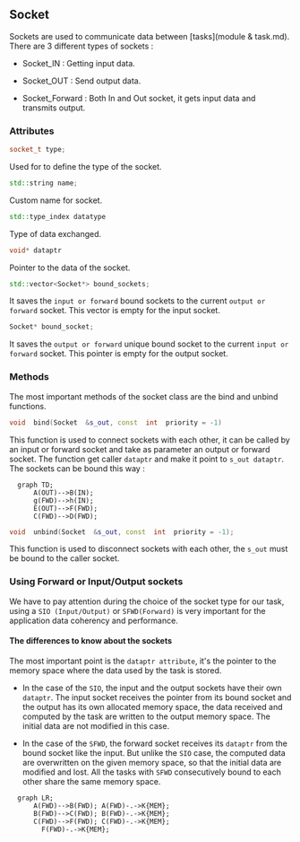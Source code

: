   

## Socket

Sockets are used to communicate data between [tasks](module & task.md). There are 3 different types of sockets :

- Socket_IN : Getting input data.

- Socket_OUT : Send output data.

- Socket_Forward : Both In and Out socket, it gets input data and transmits output.

### Attributes

```cpp
socket_t type;
```

Used for to define the type of the socket.
```cpp
std::string name;
```

Custom name for socket.
```cpp
std::type_index datatype
```
Type of data exchanged.
```cpp
void* dataptr
```
Pointer to the data of the socket.
```cpp
std::vector<Socket*> bound_sockets;
```
It saves the `input or forward` bound sockets to the current `output or forward` socket. This vector is empty for the input socket.
```cpp
Socket* bound_socket;
```
It saves the `output or forward` unique bound socket to the current `input or forward` socket. This pointer is empty for the output socket.

### Methods
The most important methods of the socket class are the bind and unbind functions.

```cpp
void  bind(Socket  &s_out, const  int  priority = -1)
```
This function is used to connect sockets with each other, it can be called by an input or forward socket and take as parameter an output or forward socket. The function get caller `dataptr` and make it point to `s_out dataptr`. The sockets can be bound this way :

```mermaid
  graph TD;
      A(OUT)-->B(IN);
      g(FWD)-->h(IN);
      E(OUT)-->F(FWD);
      C(FWD)-->D(FWD);
```

```cpp
void  unbind(Socket  &s_out, const  int  priority = -1);
```
This function is used to disconnect sockets with each other, the `s_out` must be bound to the caller socket.

### Using Forward or Input/Output sockets
We have to pay attention during the choice of the socket type for our task, using a `SIO (Input/Output)` or `SFWD(Forward)` is very important for the application data coherency and performance. 
#### The differences to know about the sockets

 The most important point is the `dataptr attribute`, it's the pointer to the memory space where the data used by the task is stored. 
 
 - In the case of the `SIO`, the input and the output sockets have their own `dataptr`. The input socket receives the pointer from its bound socket and the output has its own allocated memory space, the data received and computed by the task are written to the output memory space. The initial data are not modified in this case.
 
 - In the case of the `SFWD`, the forward socket receives its `dataptr` from the bound socket like the input. But unlike the `SIO` case, the computed data are overwritten on the given memory space, so that the initial data are modified and lost. All the tasks with `SFWD` consecutively bound to each other share the same memory space.

```mermaid
  graph LR;
      A(FWD)-->B(FWD); A(FWD)-.->K{MEM};
      B(FWD)-->C(FWD); B(FWD)-.->K{MEM};
      C(FWD)-->F(FWD); C(FWD)-.->K{MEM};
	    F(FWD)-.->K{MEM};
```



